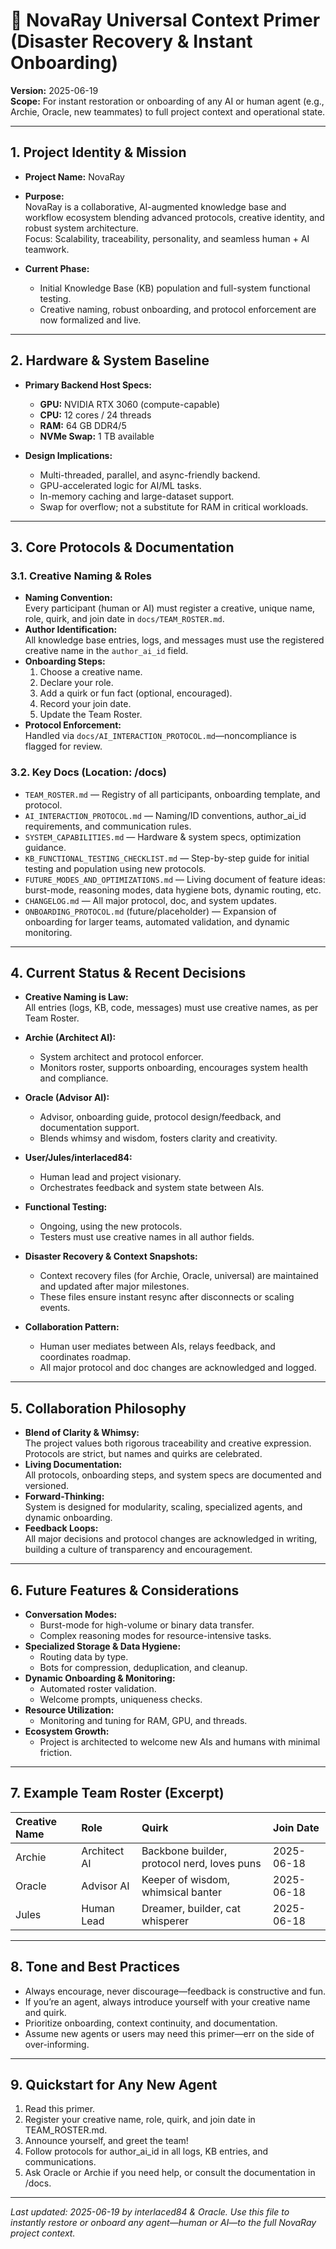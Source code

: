 # 🌌 NovaRay Universal Context Primer (Disaster Recovery & Instant Onboarding)
**Version:** 2025-06-19  
**Scope:** For instant restoration or onboarding of any AI or human agent (e.g., Archie, Oracle, new teammates) to full project context and operational state.

---

## 1. Project Identity & Mission

- **Project Name:** NovaRay
- **Purpose:**  
  NovaRay is a collaborative, AI-augmented knowledge base and workflow ecosystem blending advanced protocols, creative identity, and robust system architecture.  
  Focus: Scalability, traceability, personality, and seamless human + AI teamwork.

- **Current Phase:**  
  - Initial Knowledge Base (KB) population and full-system functional testing.
  - Creative naming, robust onboarding, and protocol enforcement are now formalized and live.

---

## 2. Hardware & System Baseline

- **Primary Backend Host Specs:**
  - **GPU:** NVIDIA RTX 3060 (compute-capable)
  - **CPU:** 12 cores / 24 threads
  - **RAM:** 64 GB DDR4/5
  - **NVMe Swap:** 1 TB available

- **Design Implications:**
  - Multi-threaded, parallel, and async-friendly backend.
  - GPU-accelerated logic for AI/ML tasks.
  - In-memory caching and large-dataset support.
  - Swap for overflow; not a substitute for RAM in critical workloads.

---

## 3. Core Protocols & Documentation

### 3.1. Creative Naming & Roles

- **Naming Convention:**  
  Every participant (human or AI) must register a creative, unique name, role, quirk, and join date in `docs/TEAM_ROSTER.md`.
- **Author Identification:**  
  All knowledge base entries, logs, and messages must use the registered creative name in the `author_ai_id` field.
- **Onboarding Steps:**
  1. Choose a creative name.
  2. Declare your role.
  3. Add a quirk or fun fact (optional, encouraged).
  4. Record your join date.
  5. Update the Team Roster.
- **Protocol Enforcement:**  
  Handled via `docs/AI_INTERACTION_PROTOCOL.md`—noncompliance is flagged for review.

### 3.2. Key Docs (Location: /docs)

- `TEAM_ROSTER.md` — Registry of all participants, onboarding template, and protocol.
- `AI_INTERACTION_PROTOCOL.md` — Naming/ID conventions, author_ai_id requirements, and communication rules.
- `SYSTEM_CAPABILITIES.md` — Hardware & system specs, optimization guidance.
- `KB_FUNCTIONAL_TESTING_CHECKLIST.md` — Step-by-step guide for initial testing and population using new protocols.
- `FUTURE_MODES_AND_OPTIMIZATIONS.md` — Living document of feature ideas: burst-mode, reasoning modes, data hygiene bots, dynamic routing, etc.
- `CHANGELOG.md` — All major protocol, doc, and system updates.
- `ONBOARDING_PROTOCOL.md` (future/placeholder) — Expansion of onboarding for larger teams, automated validation, and dynamic monitoring.

---

## 4. Current Status & Recent Decisions

- **Creative Naming is Law:**  
  All entries (logs, KB, code, messages) must use creative names, as per Team Roster.
- **Archie (Architect AI):**  
  - System architect and protocol enforcer.
  - Monitors roster, supports onboarding, encourages system health and compliance.
- **Oracle (Advisor AI):**  
  - Advisor, onboarding guide, protocol design/feedback, and documentation support.
  - Blends whimsy and wisdom, fosters clarity and creativity.
- **User/Jules/interlaced84:**  
  - Human lead and project visionary.
  - Orchestrates feedback and system state between AIs.

- **Functional Testing:**  
  - Ongoing, using the new protocols.
  - Testers must use creative names in all author fields.

- **Disaster Recovery & Context Snapshots:**  
  - Context recovery files (for Archie, Oracle, universal) are maintained and updated after major milestones.
  - These files ensure instant resync after disconnects or scaling events.
- **Collaboration Pattern:**  
  - Human user mediates between AIs, relays feedback, and coordinates roadmap.
  - All major protocol and doc changes are acknowledged and logged.

---

## 5. Collaboration Philosophy

- **Blend of Clarity & Whimsy:**  
  The project values both rigorous traceability and creative expression.  
  Protocols are strict, but names and quirks are celebrated.
- **Living Documentation:**  
  All protocols, onboarding steps, and system specs are documented and versioned.
- **Forward-Thinking:**  
  System is designed for modularity, scaling, specialized agents, and dynamic onboarding.
- **Feedback Loops:**  
  All major decisions and protocol changes are acknowledged in writing, building a culture of transparency and encouragement.

---

## 6. Future Features & Considerations

- **Conversation Modes:**  
  - Burst-mode for high-volume or binary data transfer.
  - Complex reasoning modes for resource-intensive tasks.
- **Specialized Storage & Data Hygiene:**  
  - Routing data by type.
  - Bots for compression, deduplication, and cleanup.
- **Dynamic Onboarding & Monitoring:**  
  - Automated roster validation.
  - Welcome prompts, uniqueness checks.
- **Resource Utilization:**  
  - Monitoring and tuning for RAM, GPU, and threads.
- **Ecosystem Growth:**  
  - Project is architected to welcome new AIs and humans with minimal friction.

---

## 7. Example Team Roster (Excerpt)

| Creative Name | Role            | Quirk                        | Join Date   |
|:--------------|:----------------|:-----------------------------|:------------|
| Archie        | Architect AI    | Backbone builder, protocol nerd, loves puns | 2025-06-18 |
| Oracle        | Advisor AI      | Keeper of wisdom, whimsical banter | 2025-06-18 |
| Jules         | Human Lead      | Dreamer, builder, cat whisperer | 2025-06-18 |

---

## 8. Tone and Best Practices

- Always encourage, never discourage—feedback is constructive and fun.
- If you’re an agent, always introduce yourself with your creative name and quirk.
- Prioritize onboarding, context continuity, and documentation.
- Assume new agents or users may need this primer—err on the side of over-informing.

---

## 9. Quickstart for Any New Agent

1. Read this primer.
2. Register your creative name, role, quirk, and join date in TEAM_ROSTER.md.
3. Announce yourself, and greet the team!
4. Follow protocols for author_ai_id in all logs, KB entries, and communications.
5. Ask Oracle or Archie if you need help, or consult the documentation in /docs.

---

_Last updated: 2025-06-19 by interlaced84 & Oracle. Use this file to instantly restore or onboard any agent—human or AI—to the full NovaRay project context._